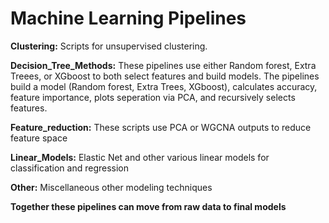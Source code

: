 # Machine Learning Pipelines

**Clustering:**
Scripts for unsupervised clustering. 

**Decision_Tree_Methods:**
These pipelines use either Random forest, Extra Treees, or XGboost to both select features and build models. The pipelines build a model (Random forest, Extra Trees, XGboost), calculates accuracy, feature importance, plots seperation via PCA, and recursively selects features. 

**Feature_reduction:**
These scripts use PCA or WGCNA outputs to reduce feature space

**Linear_Models:**
Elastic Net and other various linear models for classification and regression

**Other:**
Miscellaneous other modeling techniques

**Together these pipelines can move from raw data to final models**
